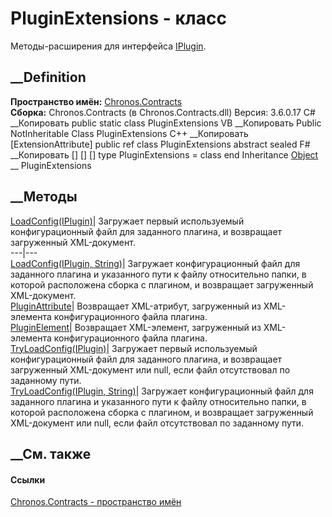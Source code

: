 # PluginExtensions - класс
Методы-расширения для интерфейса [IPlugin](T_Chronos_Contracts_IPlugin.htm).
## __Definition
 **Пространство имён:** [Chronos.Contracts](N_Chronos_Contracts.htm)  
 **Сборка:** Chronos.Contracts (в Chronos.Contracts.dll) Версия: 3.6.0.17
C# __Копировать
     public static class PluginExtensions
VB __Копировать
    <ExtensionAttribute>
    Public NotInheritable Class PluginExtensions
C++ __Копировать
    [ExtensionAttribute]
    public ref class PluginExtensions abstract sealed
F# __Копировать
     [<AbstractClassAttribute>]
    [<SealedAttribute>]
    [<ExtensionAttribute>]
    type PluginExtensions = class end
Inheritance
    [Object](https://learn.microsoft.com/dotnet/api/system.object) __ PluginExtensions
##  __Методы
[LoadConfig(IPlugin)](M_Chronos_Contracts_PluginExtensions_LoadConfig.htm)|
Загружает первый используемый конфигурационный файл для заданного плагина, и
возвращает загруженный XML-документ.  
---|---  
[LoadConfig(IPlugin,
String)](M_Chronos_Contracts_PluginExtensions_LoadConfig_1.htm)|  Загружает
конфигурационный файл для заданного плагина и указанного пути к файлу
относительно папки, в которой расположена сборка с плагином, и возвращает
загруженный XML-документ.  
[PluginAttribute](M_Chronos_Contracts_PluginExtensions_PluginAttribute.htm)|
Возвращает XML-атрибут, загруженный из XML-элемента конфигурационного файла
плагина.  
[PluginElement](M_Chronos_Contracts_PluginExtensions_PluginElement.htm)|
Возвращает XML-элемент, загруженный из XML-элемента конфигурационного файла
плагина.  
[TryLoadConfig(IPlugin)](M_Chronos_Contracts_PluginExtensions_TryLoadConfig.htm)|
Загружает первый используемый конфигурационный файл для заданного плагина, и
возвращает загруженный XML-документ или null, если файл отсутствовал по
заданному пути.  
[TryLoadConfig(IPlugin,
String)](M_Chronos_Contracts_PluginExtensions_TryLoadConfig_1.htm)|  Загружает
конфигурационный файл для заданного плагина и указанного пути к файлу
относительно папки, в которой расположена сборка с плагином, и возвращает
загруженный XML-документ или null, если файл отсутствовал по заданному пути.  
## __См. также
#### Ссылки
[Chronos.Contracts - пространство имён](N_Chronos_Contracts.htm)
